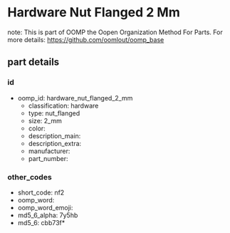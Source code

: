 # Hardware Nut Flanged 2 Mm  

note: This is part of OOMP the Oopen Organization Method For Parts. For more details: https://github.com/oomlout/oomp_base

##  part details





### id
* oomp_id: hardware_nut_flanged_2_mm
  * classification: hardware
  * type: nut_flanged
  * size: 2_mm
  * color: 
  * description_main: 
  * description_extra: 
  * manufacturer: 
  * part_number: 

### other_codes
* short_code: nf2
* oomp_word: 
* oomp_word_emoji: 
* md5_6_alpha: 7y5hb
* md5_6: cbb73f* 